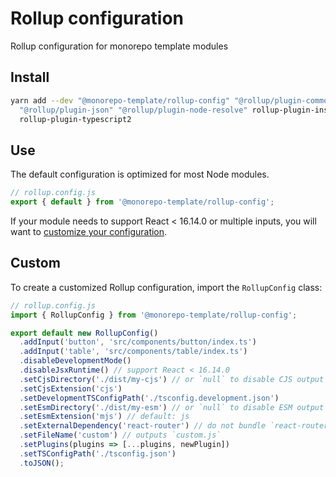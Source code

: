 # Rollup configuration

Rollup configuration for monorepo template modules

## Install

```sh
yarn add --dev "@monorepo-template/rollup-config" "@rollup/plugin-commonjs" \
  "@rollup/plugin-json" "@rollup/plugin-node-resolve" rollup-plugin-insert \
  rollup-plugin-typescript2
```

## Use

The default configuration is optimized for most Node modules.

```js
// rollup.config.js
export { default } from '@monorepo-template/rollup-config';
```

If your module needs to support React < 16.14.0 or multiple inputs, you will
want to [customize your configuration](#custom).

## Custom

To create a customized Rollup configuration, import the `RollupConfig` class:

```js
// rollup.config.js
import { RollupConfig } from '@monorepo-template/rollup-config';

export default new RollupConfig()
  .addInput('button', 'src/components/button/index.ts')
  .addInput('table', 'src/components/table/index.ts')
  .disableDevelopmentMode()
  .disableJsxRuntime() // support React < 16.14.0
  .setCjsDirectory('./dist/my-cjs') // or `null` to disable CJS output
  .setCjsExtension('cjs')
  .setDevelopmentTSConfigPath('./tsconfig.development.json')
  .setEsmDirectory('./dist/my-esm') // or `null` to disable ESM output
  .setEsmExtension('mjs') // default: js
  .setExternalDependency('react-router') // do not bundle `react-router`
  .setFileName('custom') // outputs `custom.js`
  .setPlugins(plugins => [...plugins, newPlugin])
  .setTSConfigPath('./tsconfig.json')
  .toJSON();
```

